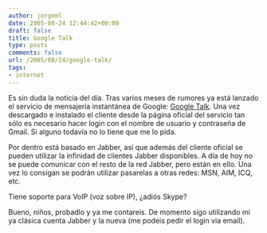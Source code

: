 ```yaml
---
author: jorgeml
date: 2005-08-24 12:44:42+00:00
draft: false
title: Google Talk
type: posts
comments: false
url: /2005/08/24/google-talk/
tags:
- internet
---
```


Es sin duda la noticia del día. Tras varios meses de rumores ya está lanzado el servicio de mensajería instantánea de Google: [Google Talk](http://talk.google.com). Una vez descargado e instalado el cliente desde la página oficial del servicio tan sólo es necesario hacer login con el nombre de usuario y contraseña de Gmail. Si alguno todavía no lo tiene que me lo pida.

Por dentro está basado en Jabber, así que además del cliente oficial se pueden utilizar la infinidad de clientes Jabber disponibles. A día de hoy no se puede comunicar con el resto de la red Jabber, pero están en ello. Una vez lo consigan se podrán utilizar pasarelas a otras redes: MSN, AIM, ICQ, etc.

Tiene soporte para VoIP (voz sobre IP), ¿adiós Skype?

Bueno, niños, probadlo y ya me contareis. De momento sigo utilizando mi ya clásica cuenta Jabber y la nueva (me podeis pedir el login via email).
